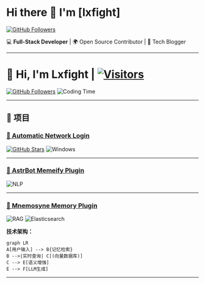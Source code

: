 # Hi there 👋 I'm [lxfight]

[![GitHub Followers](https://img.shields.io/github/followers/lxfight?style=social)](https://github.com/lxfight)

💻 **Full-Stack Developer** | 🌍 Open Source Contributor | 🚀 Tech Blogger

---

# 🚀 Hi, I'm Lxfight | [![Visitors](https://visitor-badge.laobi.icu/badge?page_id=lxfight.lxfight)](https://github.com/lxfight)

[![GitHub Followers](https://img.shields.io/github/followers/lxfight?style=social)](https://github.com/lxfight)
![Coding Time](https://img.shields.io/badge/Weekly%20Coding-20hrs%2Fweek-blueviolet)

---


## 🌟 项目

### [🔗 Automatic Network Login](https://github.com/lxfight/Automatic-Network-Login)
[![GitHub Stars](https://img.shields.io/github/stars/lxfight/Automatic-Network-Login?style=social)](https://github.com/lxfight/Automatic-Network-Login/stargazers)
![Windows](https://img.shields.io/badge/-Windows%2010-0078D6?logo=windows)

---

### [🤖 AstrBot Memeify Plugin](https://github.com/lxfight/astrbot_plugin_memeify)
![NLP](https://img.shields.io/badge/-NLP-B71C1C?logo=tensorflow)

---

### [🧠 Mnemosyne Memory Plugin](https://github.com/lxfight/astrbot_plugin_mnemosyne)
![RAG](https://img.shields.io/badge/-RAG%20Framework-40E0D0)
![Elasticsearch](https://img.shields.io/badge/-Elasticsearch-005571?logo=elasticsearch)

**技术架构：**
```mermaid
graph LR
A[用户输入] --> B{记忆检索}
B -->|实时查询| C[(向量数据库)]
C --> E[语义增强]
E --> F[LLM生成]
```

---


